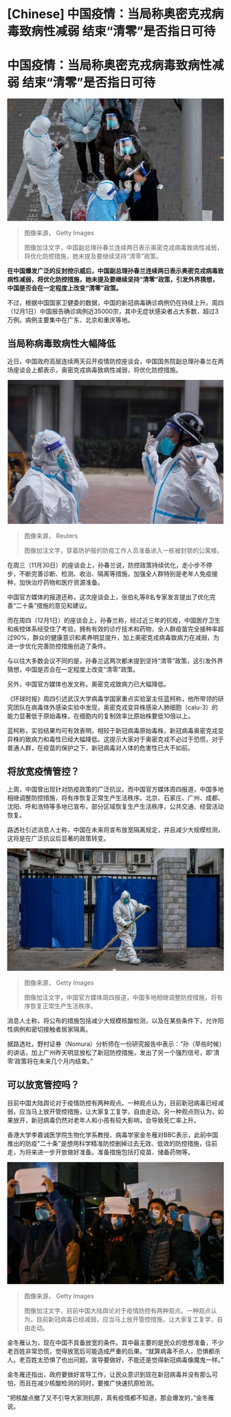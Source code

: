 # [Chinese] 中国疫情：当局称奥密克戎病毒致病性减弱 结束“清零”是否指日可待

#  中国疫情：当局称奥密克戎病毒致病性减弱 结束“清零”是否指日可待


![中国副总理孙春兰连续两日表示奥密克戎病毒致病性减弱，将优化防控措施，她未提及要继续坚持"清零"政策](_127864104_gettyimages-1445725823.jpg)

> 图像来源，  Getty Images
>
> 图像加注文字，中国副总理孙春兰连续两日表示奥密克戎病毒致病性减弱，将优化防控措施，她未提及要继续坚持“清零”政策。

**在中国爆发广泛的反封控示威后，中国副总理孙春兰连续两日表示奥密克戎病毒致病性减弱，将优化防控措施，她未提及要继续坚持“清零”政策，引发外界猜想，中国是否会在一定程度上改变“清零”政策。**

不过，根据中国国家卫健委的数据，中国的新冠病毒确诊病例仍在持续上升。周四（12月1日）中国报告确诊病例近35000宗，其中无症状感染者占大多数，超过3万例。病例主要集中在广东、北京和重庆等地。

##  当局称病毒致病性大幅降低

近日，中国政府高层连续两天召开疫情防控座谈会，中国国务院副总理孙春兰在两场座谈会上都表示，奥密克戎病毒致病性减弱，将优化防控措施。

![穿着防护服的防疫工作人员准备进入一栋被封锁的公寓楼。](_127864551_security.jpg)

> 图像来源，  Reuters
>
> 图像加注文字，穿着防护服的防疫工作人员准备进入一栋被封锁的公寓楼。

在周三（11月30日）的座谈会上，孙春兰说，防控政策持续优化，走小步不停步，不断完善诊断、检测、收治、隔离等措施，加强全人群特别是老年人免疫接种，加快治疗药物和医疗资源准备。

中国官方媒体的报道还称，这次座谈会上，张伯礼等8名专家发言提出了优化完善“二十条”措施的意见和建议。

而在周四（12月1日）的座谈会上，孙春兰称，经过近三年的抗疫，中国医疗卫生和疾控体系经受住了考验，拥有有效的诊疗技术和药物，全人群疫苗完全接种率超过90%，群众的健康意识和素养明显提升，加上奥密克戎病毒致病力在减弱，为进一步优化完善防控措施创造了条件。

与以往大多数会议不同的是，孙春兰这两次都未提到坚持“清零”政策，这引发外界猜想，中国是否会在一定程度上改变“清零”政策。

另外，中国官方媒体也发文称，奥密克戎致病力已大幅降低。


《环球时报》周四引述武汉大学病毒学国家重点实验室主任蓝柯称，他所带领的研究团队在病毒体外感染实验中发现，奥密克戎变异株感染人肺细胞（calu-3）的能力显著低于原始毒株，在细胞内的复制效率比原始株要低10倍以上。

蓝柯称，实验结果均可有效表明，相较于新冠病毒原始毒株，新冠病毒奥密克戎变异株的致病力和毒性已经大幅降低。这提示大家对于奥密克戎不必过于恐慌，对于普通人群，在疫苗的保护之下，新冠病毒对人体的危害性已大不如前。

##  将放宽疫情管控？

上周，中国曾出现针对防疫政策的广泛抗议。而中国官方媒体周四报道，中国多地相继调整防控措施，将有序恢复正常生产生活秩序。北京、石家庄、广州、成都、沈阳、呼和浩特等多地已宣布，部分区域恢复生产生活秩序，公共交通、经营活动恢复。

路透社引述消息人士称，中国在未来将宣布放宽隔离规定，并且减少大规模检测，这将是在广泛抗议后显著的政策转变。

![中国官方媒体周四报道，中国多地相继调整防控措施，将有序恢复正常生产生活秩序。](_127864106_gettyimages-1446199931.jpg)

> 图像来源，  Getty Images
>
> 图像加注文字，中国官方媒体周四报道，中国多地相继调整防控措施，将有序恢复正常生产生活秩序。

消息人士称，将公布的措施包括减少大规模核酸检测，以及在某些条件下，允许阳性病例和密切接触者居家隔离。

据路透社，野村证券（Nomura）分析师在一份研究报告中表示：“孙（早些时候）的讲话，加上广州昨天明显放松了新冠防控措施，发出了另一个强烈信号，即‘清零’政策将在未来几个月内结束。”

##  可以放宽管控吗？

目前中国大陆舆论对于疫情防控有两种观点。一种观点认为，目前新冠病毒已经减弱，应当马上放开管控措施，让大家复工复学，自由走动。另一种观点则认为，如果放开，新冠病毒仍然对老年人和小孩有较大影响，会导致死亡率上升。

香港大学李嘉诚医学院生物化学系教授、病毒学家金冬雁对BBC表示，此前中国推出的防疫"二十条"是想用科学精准防控删掉过去无效、低效的防控措施，往前走，为将来进一步开放做好准备。准备措施包括打疫苗、储备药物等。

![目前中国大陆舆论对于疫情防控有两种观点。一种观点认为，目前新冠病毒已经减弱，应当马上放开管控措施，让大家复工复学，自由走动。](_127864108_gettyimages-1245143232.jpg)

> 图像来源，  Getty Images
>
> 图像加注文字，目前中国大陆舆论对于疫情防控有两种观点。一种观点认为，目前新冠病毒已经减弱，应当马上放开管控措施，让大家复工复学，自由走动。

金冬雁认为，现在中国不具备放宽的条件。其中最主要的是民众的思想准备，不少老百姓非常恐慌，觉得放宽后可能造成严重的后果。“就算病毒不杀人，恐惧都杀人。老百姓太恐惧了也出问题。宣导要做好，不能还是觉得新冠病毒像魔鬼一样。”

金冬雁还指出，政府要做好宣导工作，让民众意识到现在新冠病毒并没有那么可怕，而且在减少核酸检测的同时，要推广快速抗原检测。

“把核酸点撤了又不引导大家测抗原，真有疫情都不知道，那会爆发的，”金冬雁说。


